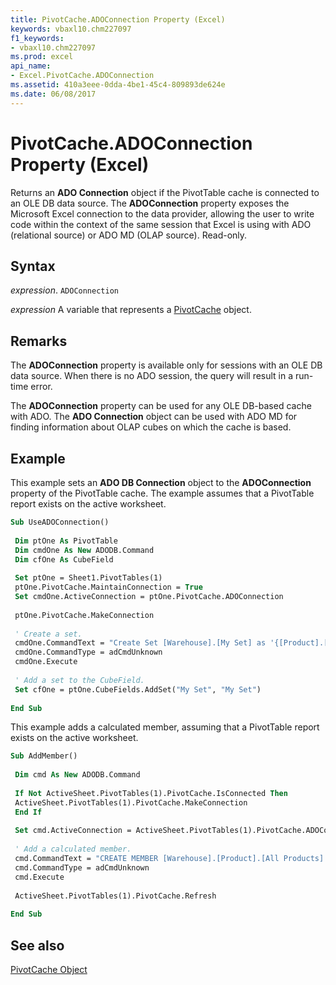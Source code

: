 ```yaml
---
title: PivotCache.ADOConnection Property (Excel)
keywords: vbaxl10.chm227097
f1_keywords:
- vbaxl10.chm227097
ms.prod: excel
api_name:
- Excel.PivotCache.ADOConnection
ms.assetid: 410a3eee-0dda-4be1-45c4-809893de624e
ms.date: 06/08/2017
---
```



# PivotCache.ADOConnection Property (Excel)

Returns an  **ADO Connection** object if the PivotTable cache is connected to an OLE DB data source. The **ADOConnection** property exposes the Microsoft Excel connection to the data provider, allowing the user to write code within the context of the same session that Excel is using with ADO (relational source) or ADO MD (OLAP source). Read-only.


## Syntax

 _expression_. `ADOConnection`

 _expression_ A variable that represents a [PivotCache](./Excel.PivotCache.md) object.


## Remarks

The  **ADOConnection** property is available only for sessions with an OLE DB data source. When there is no ADO session, the query will result in a run-time error.

The  **ADOConnection** property can be used for any OLE DB-based cache with ADO. The **ADO Connection** object can be used with ADO MD for finding information about OLAP cubes on which the cache is based.


## Example

This example sets an  **ADO DB Connection** object to the **ADOConnection** property of the PivotTable cache. The example assumes that a PivotTable report exists on the active worksheet.


```vb
Sub UseADOConnection() 
 
 Dim ptOne As PivotTable 
 Dim cmdOne As New ADODB.Command 
 Dim cfOne As CubeField 
 
 Set ptOne = Sheet1.PivotTables(1) 
 ptOne.PivotCache.MaintainConnection = True 
 Set cmdOne.ActiveConnection = ptOne.PivotCache.ADOConnection 
 
 ptOne.PivotCache.MakeConnection 
 
 ' Create a set. 
 cmdOne.CommandText = "Create Set [Warehouse].[My Set] as '{[Product].[All Products].Children}'" 
 cmdOne.CommandType = adCmdUnknown 
 cmdOne.Execute 
 
 ' Add a set to the CubeField. 
 Set cfOne = ptOne.CubeFields.AddSet("My Set", "My Set") 
 
End Sub
```

This example adds a calculated member, assuming that a PivotTable report exists on the active worksheet.




```vb
Sub AddMember() 
 
 Dim cmd As New ADODB.Command 
 
 If Not ActiveSheet.PivotTables(1).PivotCache.IsConnected Then 
 ActiveSheet.PivotTables(1).PivotCache.MakeConnection 
 End If 
 
 Set cmd.ActiveConnection = ActiveSheet.PivotTables(1).PivotCache.ADOConnection 
 
 ' Add a calculated member. 
 cmd.CommandText = "CREATE MEMBER [Warehouse].[Product].[All Products].[Drink and Non-Consumable] AS '[Product].[All Products].[Drink] + [Product].[All Products].[Non-Consumable]'" 
 cmd.CommandType = adCmdUnknown 
 cmd.Execute 
 
 ActiveSheet.PivotTables(1).PivotCache.Refresh 
 
End Sub
```


## See also


[PivotCache Object](Excel.PivotCache.md)

